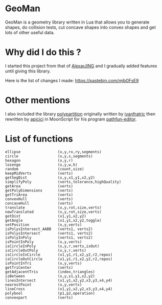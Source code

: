 
# GeoMan

GeoMan is a geometry library written in Lua that allows you to generate shapes, do collision tests, cut concave shapes into convex shapes and get lots of other useful data.

# Why did I do this ?

I started this project from that of [AlexarJING](https://github.com/AlexarJING/polygon/) and I gradually added features until giving this library.

Here is the list of changes I made: https://pastebin.com/mjb0FsE9

# Other mentions

I also included the library [polypartition](https://github.com/ivanfratric/polypartition) originally written by [ivanfratric](https://github.com/ivanfratric) then rewritten by [apicici](https://github.com/apicici) in MoonScript for his program [pathfun-editor](https://github.com/apicici/pathfun-editor).

# List of functions

    ellipse                 (x,y,rx,ry,segments)
    circle                  (x,y,s,segments)
    hexagon                 (x,y,r)
    lozenge                 (x,y,w,h)
    random                  (count,size)
    keepMidVerts            (verts)
    getSegDist              (x,y,x1,y1,x2,y2)
    simplifyPoly            (verts,tolerance,highQuality)
    getArea                 (verts)
    getPolyDimensions       (verts)
    getTriArea              (verts)
    convexHull              (verts)
    concaveHull             (verts)
    translate               (x,y,rot,size,verts)
    newTranslated           (x,y,rot,size,verts)
    getDist                 (x1,y1,x2,y2)
    getAngle                (x1,y1,x2,y2,toggle)
    setPosition             (x,y,verts)
    isPolysIntersect_AABB   (verts1, verts2)
    isPolysIntersect        (verts1, verts2)
    isPolyInPoly            (verts1, verts2)
    isPointInPoly           (x,y,verts)
    isCircleInPoly          (x,y,r,verts,isOut)
    isCircleOutPoly         (x,y,r,verts)
    isCircleInCircle        (x1,y1,r1,x2,y2,r2,repos)
    isCircleOutCircle       (x1,y1,r1,x2,y2,r2,repos)
    isPointInTri            (x,y,verts)
    getTriCenter            (verts)
    getAdjacentTris         (index,triangles)
    isBetween               (x,y,x1,y1,x2,y2)
    linesIntersect          (x1,y1,x2,y2,x3,y3,x4,y4)
    nearestPoint            (x,y,verts)
    lineCross               (x1,y1,x2,y2,x3,y3,x4,y4)
    polybool                (p1,p2,operation)
    convexpart              (verts)
